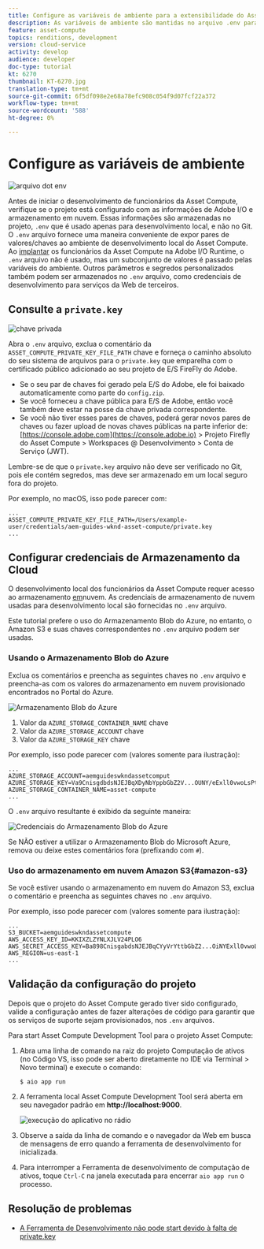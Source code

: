```yaml
---
title: Configure as variáveis de ambiente para a extensibilidade do Asset Compute
description: As variáveis de ambiente são mantidas no arquivo .env para desenvolvimento local e são usadas para fornecer credenciais de E/S do Adobe e credenciais de armazenamento de nuvem necessárias para o desenvolvimento local.
feature: asset-compute
topics: renditions, development
version: cloud-service
activity: develop
audience: developer
doc-type: tutorial
kt: 6270
thumbnail: KT-6270.jpg
translation-type: tm+mt
source-git-commit: 6f5df098e2e68a78efc908c054f9d07fcf22a372
workflow-type: tm+mt
source-wordcount: '588'
ht-degree: 0%

---
```



# Configure as variáveis de ambiente

![arquivo dot env](assets/environment-variables/dot-env-file.png)

Antes de iniciar o desenvolvimento de funcionários da Asset Compute, verifique se o projeto está configurado com as informações de Adobe I/O e armazenamento em nuvem. Essas informações são armazenadas no projeto, `.env` que é usado apenas para desenvolvimento local, e não no Git. O `.env` arquivo fornece uma maneira conveniente de expor pares de valores/chaves ao ambiente de desenvolvimento local do Asset Compute. Ao [implantar](../deploy/runtime.md) os funcionários da Asset Compute na Adobe I/O Runtime, o `.env` arquivo não é usado, mas um subconjunto de valores é passado pelas variáveis do ambiente. Outros parâmetros e segredos personalizados também podem ser armazenados no `.env` arquivo, como credenciais de desenvolvimento para serviços da Web de terceiros.

## Consulte a `private.key`

![chave privada](assets/environment-variables/private-key.png)

Abra o `.env` arquivo, exclua o comentário da `ASSET_COMPUTE_PRIVATE_KEY_FILE_PATH` chave e forneça o caminho absoluto do seu sistema de arquivos para o `private.key` que emparelha com o certificado público adicionado ao seu projeto de E/S FireFly do Adobe.

+ Se o seu par de chaves foi gerado pela E/S do Adobe, ele foi baixado automaticamente como parte do `config.zip`.
+ Se você forneceu a chave pública para E/S de Adobe, então você também deve estar na posse da chave privada correspondente.
+ Se você não tiver esses pares de chaves, poderá gerar novos pares de chaves ou fazer upload de novas chaves públicas na parte inferior de:
   [https://console.adobe.com](https://console.adobe.io) > Projeto Firefly do Asset Compute > Workspaces @ Desenvolvimento > Conta de Serviço (JWT).

Lembre-se de que o `private.key` arquivo não deve ser verificado no Git, pois ele contém segredos, mas deve ser armazenado em um local seguro fora do projeto.

Por exemplo, no macOS, isso pode parecer com:

```
...
ASSET_COMPUTE_PRIVATE_KEY_FILE_PATH=/Users/example-user/credentials/aem-guides-wknd-asset-compute/private.key
...
```

## Configurar credenciais de Armazenamento da Cloud

O desenvolvimento local dos funcionários da Asset Compute requer acesso ao armazenamento [em](../set-up/accounts-and-services.md#cloud-storage)nuvem. As credenciais de armazenamento de nuvem usadas para desenvolvimento local são fornecidas no `.env` arquivo.

Este tutorial prefere o uso do Armazenamento Blob do Azure, no entanto, o Amazon S3 e suas chaves correspondentes no `.env` arquivo podem ser usadas.

### Usando o Armazenamento Blob do Azure

Exclua os comentários e preencha as seguintes chaves no `.env` arquivo e preencha-as com os valores do armazenamento em nuvem provisionado encontrados no Portal do Azure.

![Armazenamento Blob do Azure](./assets/environment-variables/azure-portal-credentials.png)

1. Valor da `AZURE_STORAGE_CONTAINER_NAME` chave
1. Valor da `AZURE_STORAGE_ACCOUNT` chave
1. Valor da `AZURE_STORAGE_KEY` chave

Por exemplo, isso pode parecer com (valores somente para ilustração):

```
...
AZURE_STORAGE_ACCOUNT=aemguideswkndassetcomput
AZURE_STORAGE_KEY=Va9CnisgdbdsNJEJBqXDyNbYppbGbZ2V...OUNY/eExll0vwoLsPt/OvbM+B7pkUdpEe7zJhg==
AZURE_STORAGE_CONTAINER_NAME=asset-compute
...
```

O `.env` arquivo resultante é exibido da seguinte maneira:

![Credenciais do Armazenamento Blob do Azure](assets/environment-variables/cloud-storage-credentials.png)

Se NÃO estiver a utilizar o Armazenamento Blob do Microsoft Azure, remova ou deixe estes comentários fora (prefixando com `#`).

### Uso do armazenamento em nuvem Amazon S3{#amazon-s3}

Se você estiver usando o armazenamento em nuvem do Amazon S3, exclua o comentário e preencha as seguintes chaves no `.env` arquivo.

Por exemplo, isso pode parecer com (valores somente para ilustração):

```
...
S3_BUCKET=aemguideswkndassetcompute
AWS_ACCESS_KEY_ID=KKIXZLZYNLXJLV24PLO6
AWS_SECRET_ACCESS_KEY=Ba898CnisgabdsNJEJBqCYyVrYttbGbZ2...OiNYExll0vwoLsPtOv
AWS_REGION=us-east-1
...
```

## Validação da configuração do projeto

Depois que o projeto do Asset Compute gerado tiver sido configurado, valide a configuração antes de fazer alterações de código para garantir que os serviços de suporte sejam provisionados, nos `.env` arquivos.

Para start Asset Compute Development Tool para o projeto Asset Compute:

1. Abra uma linha de comando na raiz do projeto Computação de ativos (no Código VS, isso pode ser aberto diretamente no IDE via Terminal > Novo terminal) e execute o comando:

   ```
   $ aio app run
   ```

1. A ferramenta local Asset Compute Development Tool será aberta em seu navegador padrão em __http://localhost:9000__.

   ![execução do aplicativo no rádio](assets/environment-variables/aio-app-run.png)

1. Observe a saída da linha de comando e o navegador da Web em busca de mensagens de erro quando a ferramenta de desenvolvimento for inicializada.
1. Para interromper a Ferramenta de desenvolvimento de computação de ativos, toque `Ctrl-C` na janela executada para encerrar `aio app run` o processo.

## Resolução de problemas

+ [A Ferramenta de Desenvolvimento não pode start devido à falta de private.key](../troubleshooting.md#missing-private-key)
